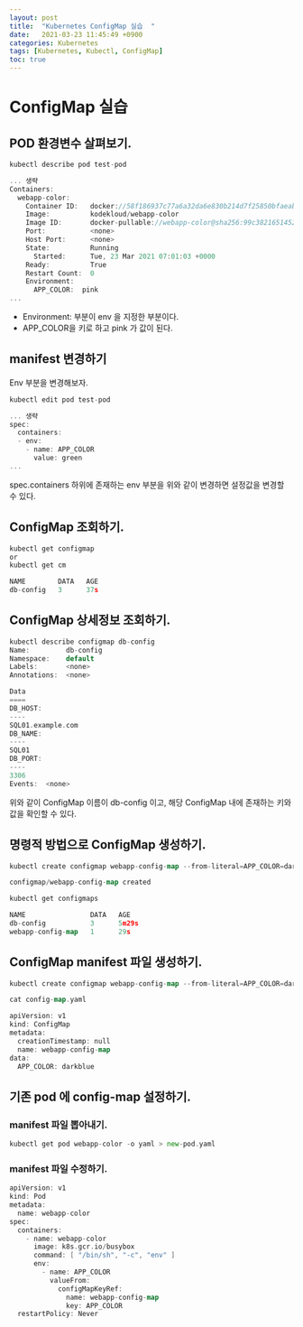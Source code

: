 ```yaml
---
layout: post
title:  "Kubernetes ConfigMap 실습  "
date:   2021-03-23 11:45:49 +0900
categories: Kubernetes
tags: [Kubernetes, Kubectl, ConfigMap]
toc: true
---
```


# ConfigMap 실습

## POD 환경변수 살펴보기. 

```go
kubectl describe pod test-pod

... 생략
Containers:
  webapp-color:
    Container ID:   docker://58f186937c77a6a32da6e830b214d7f25850bfaeab8e91aa952c43cb26cb2cf4
    Image:          kodekloud/webapp-color
    Image ID:       docker-pullable://webapp-color@sha256:99c3821651452e7675af243485034a72eb1423
    Port:           <none>
    Host Port:      <none>
    State:          Running
      Started:      Tue, 23 Mar 2021 07:01:03 +0000
    Ready:          True
    Restart Count:  0
    Environment:
      APP_COLOR:  pink
...
```

- Environment: 부분이 env 을 지정한 부분이다. 
- APP_COLOR을 키로 하고 pink 가 값이 된다. 


## manifest 변경하기 

Env 부분을 변경해보자. 

```go
kubectl edit pod test-pod

... 생략 
spec:
  containers:
  - env:
    - name: APP_COLOR
      value: green
...
```

spec.containers 하위에 존재하는 env 부분을 위와 같이 변경하면 설정값을 변경할 수 있다. 

## ConfigMap 조회하기. 

```go
kubectl get configmap
or
kubectl get cm

NAME        DATA   AGE
db-config   3      37s
```

## ConfigMap 상세정보 조회하기. 

```go
kubectl describe configmap db-config
Name:         db-config
Namespace:    default
Labels:       <none>
Annotations:  <none>

Data
====
DB_HOST:
----
SQL01.example.com
DB_NAME:
----
SQL01
DB_PORT:
----
3306
Events:  <none>
```

위와 같이 ConfigMap 이름이 db-config 이고, 해당 ConfigMap 내에 존재하는 키와 값을 확인할 수 있다. 

## 명령적 방법으로 ConfigMap 생성하기. 

```go
kubectl create configmap webapp-config-map --from-literal=APP_COLOR=darkblue

configmap/webapp-config-map created
```

```go
kubectl get configmaps

NAME                DATA   AGE
db-config           3      5m29s
webapp-config-map   1      29s
```

## ConfigMap manifest 파일 생성하기. 

```go
kubectl create configmap webapp-config-map --from-literal=APP_COLOR=darkblue --dry-run=client -o yaml > config-map.yaml

cat config-map.yaml

apiVersion: v1
kind: ConfigMap
metadata:
  creationTimestamp: null
  name: webapp-config-map
data:
  APP_COLOR: darkblue
```

## 기존 pod 에 config-map 설정하기. 

### manifest 파일 뽑아내기. 

```go
kubectl get pod webapp-color -o yaml > new-pod.yaml

```

### manifest 파일 수정하기. 

```go
apiVersion: v1
kind: Pod
metadata:
  name: webapp-color 
spec:
  containers:
    - name: webapp-color
      image: k8s.gcr.io/busybox
      command: [ "/bin/sh", "-c", "env" ]
      env:
        - name: APP_COLOR
          valueFrom:
            configMapKeyRef:
              name: webapp-config-map
              key: APP_COLOR
  restartPolicy: Never
```
